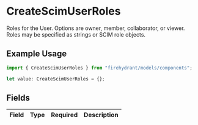 # CreateScimUserRoles

Roles for the User. Options are owner, member, collaborator, or viewer. Roles may be specified as strings or SCIM role objects.

## Example Usage

```typescript
import { CreateScimUserRoles } from "firehydrant/models/components";

let value: CreateScimUserRoles = {};
```

## Fields

| Field       | Type        | Required    | Description |
| ----------- | ----------- | ----------- | ----------- |